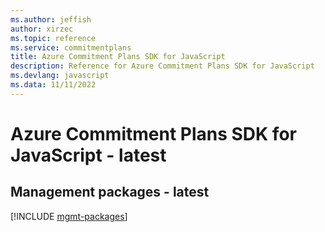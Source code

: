 ```yaml
---
ms.author: jeffish
author: xirzec
ms.topic: reference
ms.service: commitmentplans
title: Azure Commitment Plans SDK for JavaScript
description: Reference for Azure Commitment Plans SDK for JavaScript
ms.devlang: javascript
ms.data: 11/11/2022
---
```

# Azure Commitment Plans SDK for JavaScript - latest

## Management packages - latest
[!INCLUDE [mgmt-packages](commitment-plans-mgmt-index.md)]